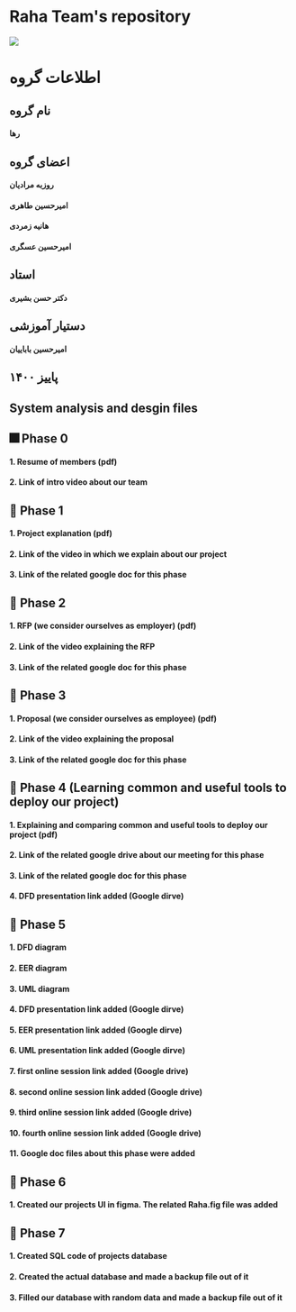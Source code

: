 # Raha Team's repository
![](https://s21.picofile.com/file/8444443642/imageedit_2_7348523058.png)

# اطلاعات گروه
## نام گروه
#### رها

## اعضای گروه
#### روزبه مرادیان
#### امیرحسین طاهری
#### هانیه زمردی
#### امیرحسین عسگری

## استاد
#### دکتر حسن بشیری

## دستیار آموزشی
#### امیرحسین باباییان

## پاییز ۱۴۰۰

## System analysis and desgin files
## :fireworks: Phase 0
#### 1. Resume of members (pdf)
#### 2. Link of intro video about our team
## :gift: Phase 1
#### 1. Project explanation (pdf)
#### 2. Link of the video in which we explain about our project
#### 3. Link of the related google doc for this phase
## :christmas_tree: Phase 2
#### 1. RFP (we consider ourselves as employer) (pdf)
#### 2. Link of the video explaining the RFP
#### 3. Link of the related google doc for this phase
## :tanabata_tree: Phase 3
#### 1. Proposal (we consider ourselves as employee) (pdf)
#### 2. Link of the video explaining the proposal
#### 3. Link of the related google doc for this phase
## :tada: Phase 4 (Learning common and useful tools to deploy our project)
#### 1. Explaining and comparing common and useful tools to deploy our project (pdf)
#### 2. Link of the related google drive about our meeting for this phase
#### 3. Link of the related google doc for this phase
#### 4. DFD presentation link added (Google dirve)
## :balloon: Phase 5
#### 1. DFD diagram
#### 2. EER diagram
#### 3. UML diagram
#### 4. DFD presentation link added (Google dirve)
#### 5. EER presentation link added (Google dirve)
#### 6. UML presentation link added (Google dirve)
#### 7. first online session link added (Google drive)
#### 8. second online session link added (Google drive)
#### 9. third online session link added (Google drive)
#### 10. fourth online session link added (Google drive)
#### 11. Google doc files about this phase were added
## :crystal_ball: Phase 6
#### 1. Created our projects UI in figma. The related Raha.fig file was added
## :jack_o_lantern: Phase 7
#### 1. Created SQL code of projects database
#### 2. Created the actual database and made a backup file out of it
#### 3. Filled our database with random data and made a backup file out of it
